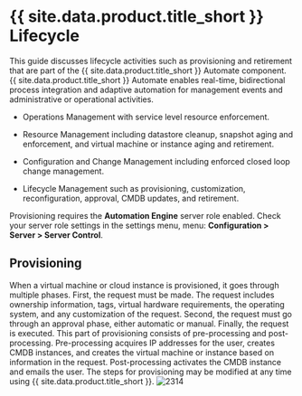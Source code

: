 # {{ site.data.product.title_short }} Lifecycle

This guide discusses lifecycle activities such as provisioning and retirement that are part of the
{{ site.data.product.title_short }} Automate component. {{ site.data.product.title_short }}
Automate enables real-time, bidirectional process integration and adaptive automation for management events and
administrative or operational activities.

  - Operations Management with service level resource enforcement.

  - Resource Management including datastore cleanup, snapshot aging and
    enforcement, and virtual machine or instance aging and retirement.

  - Configuration and Change Management including enforced closed loop
    change management.

  - Lifecycle Management such as provisioning, customization,
    reconfiguration, approval, CMDB updates, and retirement.

<div class="important">

Provisioning requires the **Automation Engine** server role enabled.
Check your server role settings in the settings menu,
menu: **Configuration > Server > Server Control**.

</div>

## Provisioning

When a virtual machine or cloud instance is provisioned, it goes through
multiple phases. First, the request must be made. The request includes
ownership information, tags, virtual hardware requirements, the
operating system, and any customization of the request. Second, the
request must go through an approval phase, either automatic or manual.
Finally, the request is executed. This part of provisioning consists of
pre-processing and post-processing. Pre-processing acquires IP addresses
for the user, creates CMDB instances, and creates the virtual machine or
instance based on information in the request. Post-processing activates
the CMDB instance and emails the user. The steps for provisioning may be
modified at any time using {{ site.data.product.title_short }}. ![2314](../images/2314.png)
